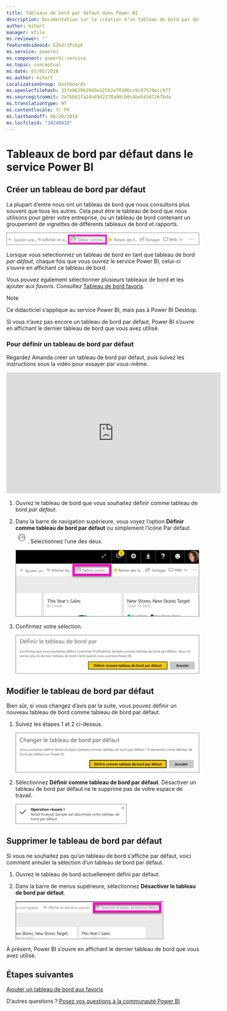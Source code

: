 ```yaml
---
title: Tableaux de bord par défaut dans Power BI
description: Documentation sur la création d’un tableau de bord par défaut dans le service Power BI
author: mihart
manager: kfile
ms.reviewer: ''
featuredvideoid: G26dr2PsEpk
ms.service: powerbi
ms.component: powerbi-service
ms.topic: conceptual
ms.date: 03/02/2018
ms.author: mihart
LocalizationGroup: Dashboards
ms.openlocfilehash: 31fe8629b2943e125b2e70106cc9c87578ecc977
ms.sourcegitcommit: 2a7bbb1fa24a49d2278a90cb0c4be543d7267bda
ms.translationtype: HT
ms.contentlocale: fr-FR
ms.lasthandoff: 06/26/2018
ms.locfileid: "34249410"
---
```

# <a name="featured-dashboards-in-power-bi-service"></a>Tableaux de bord par défaut dans le service Power BI
## <a name="create-a-featured-dashboard"></a>Créer un tableau de bord par défaut
La plupart d’entre nous ont un tableau de bord que nous consultons plus souvent que tous les autres.  Cela peut être le tableau de bord que nous utilisons pour gérer votre entreprise, ou un tableau de bord contenant un groupement de vignettes de différents tableaux de bord et rapports.

![icone définir comme tableau de bord par défaut](media/service-dashboard-featured/power-bi-feature-nav.png)

Lorsque vous sélectionnez un tableau de bord en tant que tableau de bord *par défaut*, chaque fois que vous ouvrez le service Power BI, celui-ci s’ouvre en affichant ce tableau de bord.  

Vous pouvez également sélectionner plusieurs tableaux de bord et les ajouter aux *favoris*. Consultez [Tableau de bord favoris](service-dashboard-favorite.md).

> [!NOTE] 
>Ce didacticiel s’applique au service Power BI, mais pas à Power BI Desktop.

Si vous n’avez pas encore un tableau de bord par défaut, Power BI s’ouvre en affichant le dernier tableau de bord que vous avez utilisé.  

### <a name="to-set-a-dashboard-as-featured"></a>Pour définir un tableau de bord **par défaut**
Regardez Amanda créer un tableau de bord par défaut, puis suivez les instructions sous la vidéo pour essayer par vous-même.

<iframe width="560" height="315" src="https://www.youtube.com/embed/G26dr2PsEpk" frameborder="0" allowfullscreen></iframe>



1. Ouvrez le tableau de bord que vous souhaitez définir comme tableau de bord *par défaut*. 
2. Dans la barre de navigation supérieure, vous voyez l’option **Définir comme tableau de bord par défaut** ou simplement l’icône Par défaut ![icône d’élément par défaut](media/service-dashboard-featured/power-bi-featured-icon.png). Sélectionnez l’une des deux.
   
    ![icône Définir comme tableau de bord par défaut](media/service-dashboard-featured/power-bi-set-as-featured.png)
3. Confirmez votre sélection.
   
    ![tableau de bord défini par défaut](media/service-dashboard-featured/power-bi-create-featured.png)

## <a name="change-the-featured-dashboard"></a>Modifier le tableau de bord par défaut
Bien sûr, si vous changez d’avis par la suite, vous pouvez définir un nouveau tableau de bord comme tableau de bord par défaut.

1. Suivez les étapes 1 et 2 ci-dessus.
   
    ![fenêtre Changer le tableau de bord par défaut](media/service-dashboard-featured/power-bi-change-feature.png)
2. Sélectionnez **Définir comme tableau de bord par défaut**. Désactiver un tableau de bord par défaut ne le supprime pas de votre espace de travail.  
   
    ![message de réussite](media/service-dashboard-featured/power-bi-success.png)

## <a name="remove-the-featured-dashboard"></a>Supprimer le tableau de bord par défaut
Si vous ne souhaitez pas qu’un tableau de bord s’affiche par défaut, voici comment annuler la sélection d’un tableau de bord par défaut.

1. Ouvrez le tableau de bord actuellement défini par défaut.
2. Dans la barre de menus supérieure, sélectionnez **Désactiver le tableau de bord par défaut**.
   
    ![supprimer le tableau de bord par défaut](media/service-dashboard-featured/power-bi-unfeature.png)

À présent, Power BI s’ouvre en affichant le dernier tableau de bord que vous avez utilisé.  

## <a name="next-steps"></a>Étapes suivantes
[Ajouter un tableau de bord aux favoris](service-dashboard-favorite.md)

D’autres questions ? [Posez vos questions à la communauté Power BI](http://community.powerbi.com/)

